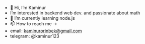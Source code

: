 - 👋 Hi, I’m Kaminur
- I’m interested in backend web dev. and passionate about math
- 🌱 I’m currently learning node.js 
- 📫 How to reach me ->
- email: kaminurorinbek@gmail.com
- telegram: @kaminur123
<!---
KaminurOrynbek/KaminurOrynbek is a ✨ special ✨ repository because its `README.md` (this file) appears on your GitHub profile.
You can click the Preview link to take a look at your changes.
--->
